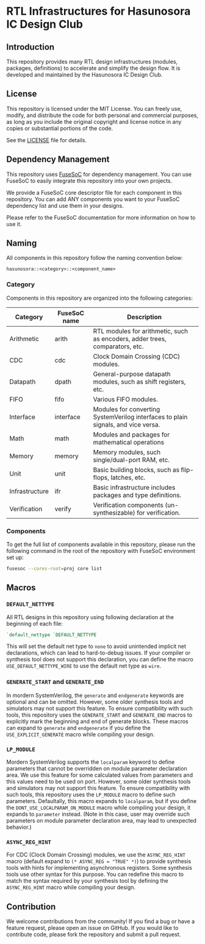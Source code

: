 # RTL Infrastructures for Hasunosora IC Design Club

## Introduction
This repository provides many RTL design infrastructures (modules, packages, definitions) to accelerate and simplify the design flow.
It is developed and maintained by the Hasunosora IC Design Club.

## License
This repository is licensed under the MIT License. 
You can freely use, modify, and distribute the code for both personal and commercial purposes,
as long as you include the original copyright and license notice in any copies or substantial portions of the
code.

See the [LICENSE](LICENSE) file for details.

## Dependency Management
This repository uses [FuseSoC](https://github.com/olofk/fusesoc) for dependency management.
You can use FuseSoC to easily integrate this repository into your own projects.

We provide a FuseSoC core descriptor file for each component in this repository.
You can add ANY components you want to your FuseSoC dependency list and use them in your designs.

Please refer to the FuseSoC documentation for more information on how to use it.

## Naming
All components in this repository follow the naming convention below:

```
hasunosora::<category>::<component_name>
```

### Category
Components in this repository are organized into the following categories:

| Category     | FuseSoC name | Description                                      |
|--------------|--------------|--------------------------------------------------|
| Arithmetic   | arith        | RTL modules for arithmetic, such as encoders, adder trees, comparators, etc.            |
| CDC          | cdc          | Clock Domain Crossing (CDC) modules.             |
| Datapath     | dpath        | General-purpose datapath modules, such as shift registers, etc.            |
| FIFO         | fifo         | Various FIFO modules.                            |
| Interface    | interface    | Modules for converting SystemVerilog interfaces to plain signals, and vice versa.  |
| Math         | math         | Modules and packages for mathematical operations |
| Memory       | memory       | Memory modules, such single/dual-port RAM, etc.  |
| Unit         | unit         | Basic building blocks, such as flip-flops, latches, etc.            |
| Infrastructure | ifr        | Basic infrastructure includes packages and type definitions.  |
| Verification  | verify      | Verification components (un-synthesizable) for verification. |

### Components
To get the full list of components available in this repository, please run the following command in the root of the repository with FuseSoC environment set up:

```bash
fusesoc --cores-root=proj core list
```

## Macros
### `DEFAULT_NETTYPE`
All RTL designs in this repository using following declaration at the beginning of each file:

```systemverilog
`default_nettype `DEFAULT_NETTYPE
```

This will set the default net type to `none` to avoid unintended implicit net declarations, which can lead to hard-to-debug issues. If your compiler or synthesis tool does not support this declaration, you can define the macro `USE_DEFAULT_NETTYPE_WIRE` to use the default net type as `wire`.

### `GENERATE_START` and `GENERATE_END`
In mordern SystemVerilog, the `generate` and `endgenerate` keywords are optional and can be omitted.
However, some older synthesis tools and simulators may not support this feature. To ensure compatibility with such tools, this repository uses the `GENERATE_START` and `GENERATE_END` macros to explicitly mark the beginning and end of generate blocks.
These macros can expand to `generate` and `endgenerate` if you define the `USE_EXPLICIT_GENERATE` macro while compiling your design.

### `LP_MODULE`
Mordern SystemVerilog supports the `localparam` keyword to define parameters that cannot be overridden on module parameter declaration area. We use this feature for some calculated values from parameters and this values need to be used on port. However, some older synthesis tools and simulators may not support this feature. To ensure compatibility with such tools, this repository uses the `LP_MODULE` macro to define such parameters. Defaultally, this macro expands to `localparam`, but if you define the `DONT_USE_LOCALPARAM_ON_MODULE` macro while compiling your design, it expands to `parameter` instead. (Note in this case, user may override such parameters on module parameter declaration area, may lead to unexpected behavior.)

### `ASYNC_REG_HINT`
For CDC (Clock Domain Crossing) modules, we use the `ASYNC_REG_HINT` macro (default expand to `(* ASYNC_REG = "TRUE" *)`) to provide synthesis tools with hints for implementing asynchronous registers. Some synthesis tools use other syntax for this purpose. You can redefine this macro to match the syntax required by your synthesis tool by defining the `ASYNC_REG_HINT` macro while compiling your design.

## Contribution
We welcome contributions from the community! If you find a bug or have a feature request, please open an issue on GitHub.
If you would like to contribute code, please fork the repository and submit a pull request.
